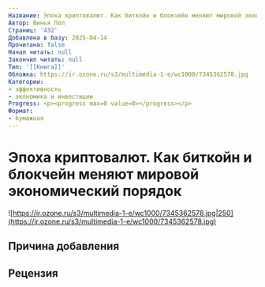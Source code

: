 ```yaml
---
Название: Эпоха криптовалют. Как биткойн и блокчейн меняют мировой экономический порядок
Автор: Винья Пол
Страниц: '432'
Добавлена в базу: 2025-04-14
Прочитана: false
Начал читать: null
Закончил читать: null
Тип: '[[Книга]]'
Обложка: https://ir.ozone.ru/s3/multimedia-1-e/wc1000/7345362578.jpg
Категории:
- эффективность
- экономика и инвестиции
Progress: <p><progress max=0 value=0></progress></p>
Формат:
- бумажная
---
```

# Эпоха криптовалют. Как биткойн и блокчейн меняют мировой экономический порядок

![https://ir.ozone.ru/s3/multimedia-1-e/wc1000/7345362578.jpg|250](https://ir.ozone.ru/s3/multimedia-1-e/wc1000/7345362578.jpg)

## Причина добавления


## Рецензия
